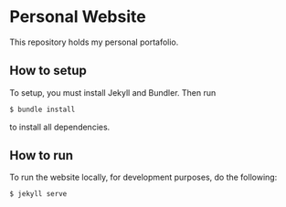 # Personal Website
This repository holds my personal portafolio.

## How to setup
To setup, you must install Jekyll and Bundler. Then run

```bash
$ bundle install
```

to install all dependencies.

## How to run
To run the website locally, for development purposes, do the following:

```bash
$ jekyll serve
```